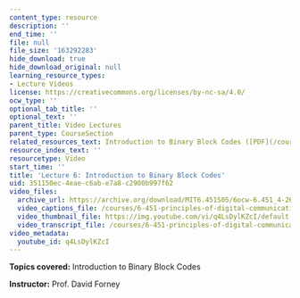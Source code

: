 ```yaml
---
content_type: resource
description: ''
end_time: ''
file: null
file_size: '163292283'
hide_download: true
hide_download_original: null
learning_resource_types:
- Lecture Videos
license: https://creativecommons.org/licenses/by-nc-sa/4.0/
ocw_type: ''
optional_tab_title: ''
optional_text: ''
parent_title: Video Lectures
parent_type: CourseSection
related_resources_text: Introduction to Binary Block Codes ([PDF](/courses/6-451-principles-of-digital-communication-ii-spring-2005/resources/chap6))
resource_index_text: ''
resourcetype: Video
start_time: ''
title: 'Lecture 6: Introduction to Binary Block Codes'
uid: 351150ec-4eae-c6ab-e7a8-c2900b997f62
video_files:
  archive_url: https://archive.org/download/MIT6.451S05/6ocw-6.451_4-261-22feb2005-220k.mp4
  video_captions_file: /courses/6-451-principles-of-digital-communication-ii-spring-2005/b3abd8e6fcde51f39f767682c5065ead_q4LsDylKZcI.vtt
  video_thumbnail_file: https://img.youtube.com/vi/q4LsDylKZcI/default.jpg
  video_transcript_file: /courses/6-451-principles-of-digital-communication-ii-spring-2005/c324ba154a33c4f3a7b81d9c11e57077_q4LsDylKZcI.pdf
video_metadata:
  youtube_id: q4LsDylKZcI
---
```


**Topics covered:** Introduction to Binary Block Codes

**Instructor:** Prof. David Forney

